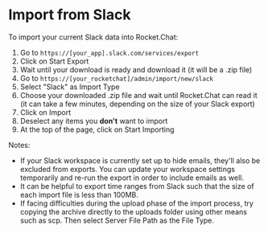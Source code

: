# Import from Slack

To import your current Slack data into Rocket.Chat:

1. Go to `https://[your_app].slack.com/services/export`
2. Click on Start Export
3. Wait until your download is ready and download it (it will be a .zip file)
4. Go to `https://[your_rocketchat]/admin/import/new/slack`
5. Select "Slack" as Import Type
6. Choose your downloaded .zip file and wait until Rocket.Chat can read it (it can take a few minutes, depending on the size of your Slack export)
7. Click on Import
8. Deselect any items you **don't** want to import
9. At the top of the page, click on Start Importing

Notes:

- If your Slack workspace is currently set up to hide emails, they'll also be excluded from exports. You can update your workspace settings temporarily and re-run the export in order to include emails as well.
- It can be helpful to export time ranges from Slack such that the size of each import file is less than 100MB.
- If facing difficulties during the upload phase of the import process, try copying the archive directly to the uploads folder using other means such as scp. Then select Server File Path as the File Type.
